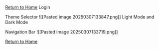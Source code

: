 [Return to Home](Docs/docs/index.html)
Login

Theme Selector
![[Pasted image 20250307133847.png]]
Light Mode and Dark Mode

Navigation Bar
![[Pasted image 20250307133719.png]]

[Return to Home](Docs/docs/index.html)